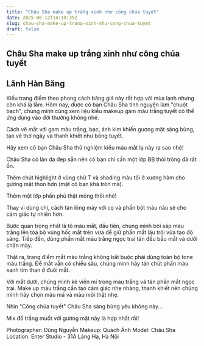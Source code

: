 ```yaml
---
title: "Châu Sha make up trắng xinh như công chúa tuyết"
date: 2025-06-12T14:19:39Z
slug: chau-sha-make-up-trang-xinh-nhu-cong-chua-tuyet
draft: false
---
```


## Châu Sha make up trắng xinh như công chúa tuyết

## Lãnh Hàn Băng

Kiểu trang điểm theo phong cách băng giá này rất hợp với mùa lạnh nhưng còn khá lạ lẫm. Hôm nay, được cô bạn Châu Sha tình nguyện làm "chuột bạch", chúng mình cùng xem liệu kiểu makeup gam màu trắng tuyết có thể ứng dụng vào đời thường không nhé.

Cách vẽ mắt với gam màu trắng, bạc, ánh kim khiến gương mặt sáng bừng, tạo vẻ thơ ngây và thanh khiết như bông tuyết.

Hãy xem cô bạn Châu Sha thử nghiệm kiểu màu mắt lạ này ra sao nhé!

Châu Sha có làn da đẹp sẵn nên cô bạn chỉ cần một lớp BB thôi trông đã rất ổn.

Thêm chút highlight ở vùng chữ T và shading màu tối ở xương hàm cho gương mặt thon hơn (mặt cô bạn khá tròn mà).

Thêm một lớp phấn phủ thật mỏng thôi nhé!

Thay vì dùng chì, cách tán lông mày với cọ và phấn bột màu nâu sẽ cho cảm giác tự nhiên hơn.

Bước quan trọng nhất là tô màu mắt, đầu tiên, chúng mình bôi sáp màu trắng lên tòa bộ vùng hốc mắt trên vừa để giữ phấn mắt lâu trôi vừa tạo độ sáng. Tiếp đến, dùng phấn mắt màu trắng ngọc trai tán đều bầu mắt và dưới chân mày.

Thật ra, trang điểm mắt màu trắng không bắt buộc phải dùng toàn bộ tone màu trắng. Để mắt vẫn có chiều sâu, chúng mình hãy tán chút phấn màu xanh tím than ở đuôi mắt.

Với mắt dưới, chúng mình kẻ viền mí trong màu trắng và tán phấn mắt ngọc trai. Make up màu trắng cần tạo cảm giác nhẹ nhàng, thanh khiết nên chúng mình hãy chọn màu má và màu môi thật nhẹ.

Nhìn "Công chúa tuyết" Châu Sha sáng bừng yêu không này...

Mix đồ trắng muốt với gương mặt này là hợp nhất rồi!

Photographer: Dũng Nguyễn
Makeup: Quách Ánh
Model: Châu Sha
Location: Enter Studio - 31A Láng Hạ, Hà Nội